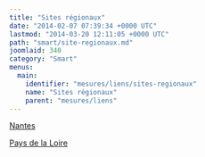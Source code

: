 ```yaml
---
title: "Sites régionaux"
date: "2014-02-07 07:39:34 +0000 UTC"
lastmod: "2014-03-20 12:11:05 +0000 UTC"
path: "smart/site-regionaux.md"
joomlaid: 340
category: "Smart"
menus:
  main:
    identifier: "mesures/liens/sites-regionaux"
    name: "Sites régionaux"
    parent: "mesures/liens"
---
```

[Nantes](http://www.nantes.fr/)

[Pays de la Loire](http://www.paysdelaloire.fr/)
